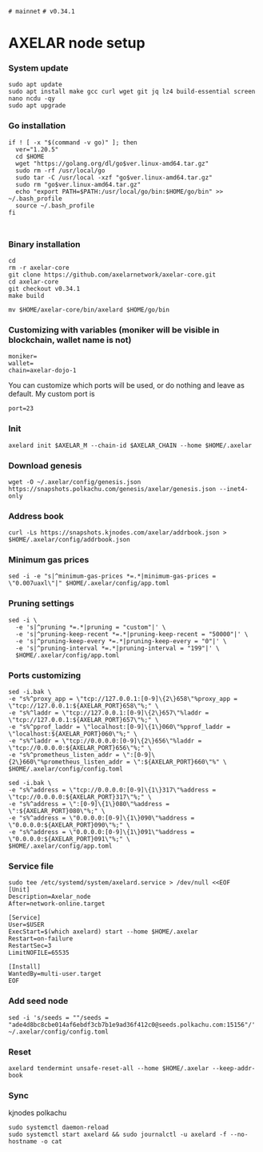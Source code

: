 `# mainnet` `# v0.34.1`


# AXELAR node setup



### System update
```
sudo apt update
sudo apt install make gcc curl wget git jq lz4 build-essential screen nano ncdu -qy
sudo apt upgrade
```

### Go installation
```
if ! [ -x "$(command -v go)" ]; then
  ver="1.20.5"
  cd $HOME
  wget "https://golang.org/dl/go$ver.linux-amd64.tar.gz"
  sudo rm -rf /usr/local/go
  sudo tar -C /usr/local -xzf "go$ver.linux-amd64.tar.gz"
  sudo rm "go$ver.linux-amd64.tar.gz"
  echo "export PATH=$PATH:/usr/local/go/bin:$HOME/go/bin" >> ~/.bash_profile
  source ~/.bash_profile
fi
```

###
```

```

### Binary installation
```
cd
rm -r axelar-core
git clone https://github.com/axelarnetwork/axelar-core.git
cd axelar-core
git checkout v0.34.1
make build
```
```
mv $HOME/axelar-core/bin/axelard $HOME/go/bin
```

### Customizing with variables (moniker will be visible in blockchain, wallet name is not)
```
moniker=
wallet=
chain=axelar-dojo-1
```

You can customize which ports will be used, or do nothing and leave as default.
My custom port is
```
port=23
```

### Init
```
axelard init $AXELAR_M --chain-id $AXELAR_CHAIN --home $HOME/.axelar
```

### Download genesis
```
wget -O ~/.axelar/config/genesis.json https://snapshots.polkachu.com/genesis/axelar/genesis.json --inet4-only
```

### Address book
```
curl -Ls https://snapshots.kjnodes.com/axelar/addrbook.json > $HOME/.axelar/config/addrbook.json
```

<!-- ####################################### config
### App config
```
axelard config chain-id $AXELAR_CHAIN --home $HOME/.axelar
axelard config node tcp://localhost:${AXELAR_PORT}657 --home $HOME/.axelar
axelard config keyring-backend file --home $HOME/.axelar
```
####################################### config -->

### Minimum gas prices
```
sed -i -e "s|^minimum-gas-prices *=.*|minimum-gas-prices = \"0.007uaxl\"|" $HOME/.axelar/config/app.toml
```

### Pruning settings
```
sed -i \
  -e 's|^pruning *=.*|pruning = "custom"|' \
  -e 's|^pruning-keep-recent *=.*|pruning-keep-recent = "50000"|' \
  -e 's|^pruning-keep-every *=.*|pruning-keep-every = "0"|' \
  -e 's|^pruning-interval *=.*|pruning-interval = "199"|' \
  $HOME/.axelar/config/app.toml
```

### Ports customizing
```
sed -i.bak \
-e "s%^proxy_app = \"tcp://127.0.0.1:[0-9]\{2\}658\"%proxy_app = \"tcp://127.0.0.1:${AXELAR_PORT}658\"%;" \
-e "s%^laddr = \"tcp://127.0.0.1:[0-9]\{2\}657\"%laddr = \"tcp://127.0.0.1:${AXELAR_PORT}657\"%;" \
-e "s%^pprof_laddr = \"localhost:[0-9]\{1\}060\"%pprof_laddr = \"localhost:${AXELAR_PORT}060\"%;" \
-e "s%^laddr = \"tcp://0.0.0.0:[0-9]\{2\}656\"%laddr = \"tcp://0.0.0.0:${AXELAR_PORT}656\"%;" \
-e "s%^prometheus_listen_addr = \":[0-9]\{2\}660\"%prometheus_listen_addr = \":${AXELAR_PORT}660\"%" \
$HOME/.axelar/config/config.toml

sed -i.bak \
-e "s%^address = \"tcp://0.0.0.0:[0-9]\{1\}317\"%address = \"tcp://0.0.0.0:${AXELAR_PORT}317\"%;" \
-e "s%^address = \":[0-9]\{1\}080\"%address = \":${AXELAR_PORT}080\"%;" \
-e "s%^address = \"0.0.0.0:[0-9]\{1\}090\"%address = \"0.0.0.0:${AXELAR_PORT}090\"%;" \
-e "s%^address = \"0.0.0.0:[0-9]\{1\}091\"%address = \"0.0.0.0:${AXELAR_PORT}091\"%;" \
$HOME/.axelar/config/app.toml
```

### Service file
```
sudo tee /etc/systemd/system/axelard.service > /dev/null <<EOF
[Unit]
Description=Axelar_node
After=network-online.target

[Service]
User=$USER
ExecStart=$(which axelard) start --home $HOME/.axelar
Restart=on-failure
RestartSec=3
LimitNOFILE=65535

[Install]
WantedBy=multi-user.target
EOF
```

### Add seed node
```
sed -i 's/seeds = ""/seeds = "ade4d8bc8cbe014af6ebdf3cb7b1e9ad36f412c0@seeds.polkachu.com:15156"/' ~/.axelar/config/config.toml
```

### Reset
```
axelard tendermint unsafe-reset-all --home $HOME/.axelar --keep-addr-book
```

### Sync
kjnodes
polkachu
```
sudo systemctl daemon-reload
sudo systemctl start axelard && sudo journalctl -u axelard -f --no-hostname -o cat
```

###
```

```

###
```

```

###
```

```

###
```

```

###
```

```

###
```

```

###
```

```

###
```

```

###
```

```

###
```

```

###
```

```
